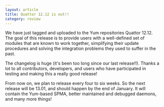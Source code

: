 ```yaml
---
layout: article
title: Quattor 12.12 is out!!
category: review
---
```


We have just tagged and uploaded to the Yum repositories Quattor
12.12.  The goal of this release is to provide users with a
well-defined set of modules that are known to work together,
simplifying their update procedures and solving the integration
problems they used to suffer in the past.

The changelog is huge (it's been too long since our last release!!).
Thanks a lot to all contributors, developers, and users who have
participated in testing and making this a really good release!

From now on, we plan to release every four to six weeks.  So the next
release will be 13.01, and should happen by the end of January.  It
will contain the Yum-based SPMA, better maintained and debugged
daemons, and many more things!
